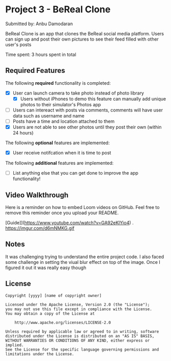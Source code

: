 # Project 3 - BeReal Clone

Submitted by: Anbu Damodaran

BeReal Clone is an app that clones the BeReal social media platform. Users can sign up and post their own pictures to see their feed filled with other user's posts 

Time spent: 3 hours spent in total

## Required Features

The following **required** functionality is completed:

- [x] User can launch camera to take photo instead of photo library
  - [x] Users without iPhones to demo this feature can manually add unique photos to their simulator's Photos app
- [ ] Users can intereact with posts via comments, comments will have user data such as username and name
- [ ] Posts have a time and location attached to them
- [x] Users are not able to see other photos until they post their own (within 24 hours)	
 
The following **optional** features are implemented:

- [x] User receive notifcation when it is time to post

The following **additional** features are implemented:

- [ ] List anything else that you can get done to improve the app functionality!

## Video Walkthrough

Here is a reminder on how to embed Loom videos on GitHub. Feel free to remove this reminder once you upload your README. 

[Guide]](https://www.youtube.com/watch?v=GA92eKlYio4) .
https://imgur.com/d6mNMKG.gif

## Notes

It was challenging trying to understand the entire project code. I also faced some challenge in setting the viual blur effect on top of the image. Once I figured it out it was really easy though

## License

    Copyright [yyyy] [name of copyright owner]

    Licensed under the Apache License, Version 2.0 (the "License");
    you may not use this file except in compliance with the License.
    You may obtain a copy of the License at

        http://www.apache.org/licenses/LICENSE-2.0

    Unless required by applicable law or agreed to in writing, software
    distributed under the License is distributed on an "AS IS" BASIS,
    WITHOUT WARRANTIES OR CONDITIONS OF ANY KIND, either express or implied.
    See the License for the specific language governing permissions and
    limitations under the License.

